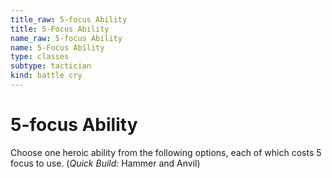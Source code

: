 ```yaml
---
title_raw: 5-focus Ability
title: 5-Focus Ability
name_raw: 5-focus Ability
name: 5-Focus Ability
type: classes
subtype: tactician
kind: battle cry
---
```


# 5-focus Ability

Choose one heroic ability from the following options, each of which costs 5 focus to use. (*Quick Build:* Hammer and Anvil)

